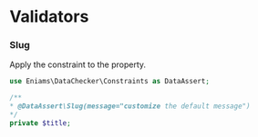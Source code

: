 # Validators

### Slug

Apply the constraint to the property.

```php
use Eniams\DataChecker\Constraints as DataAssert;

/**
* @DataAssert\Slug(message="customize the default message")
*/
private $title;
```

